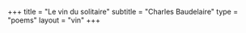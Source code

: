 +++
title = "Le vin du solitaire"
subtitle = "Charles Baudelaire"
type = "poems"
layout = "vin"
+++
